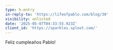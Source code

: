 ```yaml
---
type: h-entry
in-reply-to: 'https://lifeofpablo.com/blog/30'
visibility: unlisted
date: '2025-05-07T04:33:55.923Z'
client_id: 'https://sparkles.sploot.com/'
---
```

Feliz cumpleaños Pablo!
